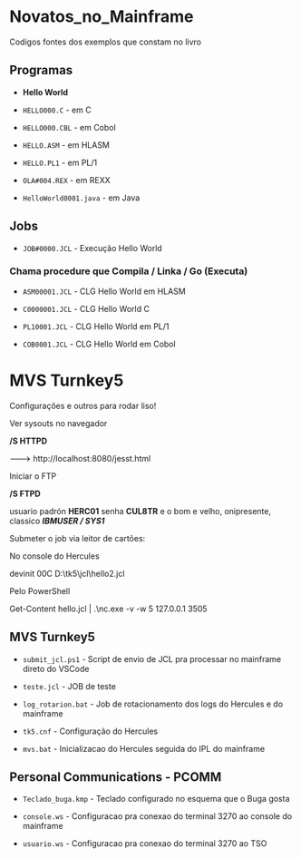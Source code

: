
# Novatos_no_Mainframe

  

Codigos fontes dos exemplos que constam no livro

  

## Programas

-  **Hello World**

-  `HELLO000.C` - em C

-  `HELLO000.CBL` - em Cobol

-  `HELLO.ASM` - em HLASM

-  `HELLO.PL1` - em PL/1

-  `OLA#004.REX` - em REXX

-  `HelloWorld0001.java` - em Java

  

## Jobs

-  `JOB#0000.JCL` - Execução Hello World

  

### Chama procedure que Compila / Linka / Go (Executa)

-  `ASM00001.JCL` - CLG Hello World em HLASM

-  `C0000001.JCL` - CLG Hello World C

-  `PL10001.JCL` - CLG Hello World em PL/1

-  `COB0001.JCL` - CLG Hello World em Cobol

  
  
  

# MVS Turnkey5

  

Configurações e outros para rodar liso!

  

Ver sysouts no navegador

**/S HTTPD**

---> http://localhost:8080/jesst.html

  

Iniciar o FTP

**/S FTPD**

  

usuario padrón **HERC01** senha **CUL8TR** e o bom e velho, onipresente, classico ***IBMUSER / SYS1***

  

Submeter o job via leitor de cartões:

No console do Hercules

devinit 00C D:\tk5\jcl\hello2.jcl

  

Pelo PowerShell

Get-Content hello.jcl | .\nc.exe -v -w 5 127.0.0.1 3505

  
  

## MVS Turnkey5

-  `submit_jcl.ps1` - Script de envio de JCL pra processar no mainframe direto do VSCode

-  `teste.jcl` - JOB de teste

-  `log_rotarion.bat` - Job de rotacionamento dos logs do Hercules e do mainframe

-  `tk5.cnf` - Configuração do Hercules 

-  `mvs.bat` - Inicializacao do Hercules seguida do IPL do mainframe
  

## Personal Communications - PCOMM

-  `Teclado_buga.kmp` - Teclado configurado no esquema que o Buga gosta

-  `console.ws` - Configuracao pra conexao do terminal 3270 ao console do mainframe

-  `usuario.ws` - Configuracao pra conexao do terminal 3270 ao TSO